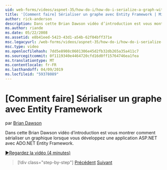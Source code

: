```yaml
---
uid: web-forms/videos/aspnet-35/how-do-i/how-do-i-serialize-a-graph-with-the-entity-framework
title: '[Comment faire] Sérialiser un graphe avec Entity Framework | Microsoft Docs'
author: rick-anderson
description: Dans cette Brian Dawson vidéo d’introduction est vous montrer comment sérialiser un graphique lorsque vous développez une application ASP.NET avec ADO.NET Entity Framework.
ms.author: riande
ms.date: 05/22/2008
ms.assetid: e8b41eed-5423-43d1-a54b-62f04bff371e
msc.legacyurl: /web-forms/videos/aspnet-35/how-do-i/how-do-i-serialize-a-graph-with-the-entity-framework
msc.type: video
ms.openlocfilehash: 7dd5e8908c0601306e45d2fb32db265a35a411c7
ms.sourcegitcommit: 0f1119340e4464720cfd16d0ff15764746ea1fea
ms.translationtype: MT
ms.contentlocale: fr-FR
ms.lasthandoff: 04/09/2019
ms.locfileid: "59378089"
---
```

# <a name="how-do-i-serialize-a-graph-with-the-entity-framework"></a>[Comment faire] Sérialiser un graphe avec Entity Framework

par [Brian Dawson](https://twitter.com/briandawson)

Dans cette Brian Dawson vidéo d’introduction est vous montrer comment sérialiser un graphique lorsque vous développez une application ASP.NET avec ADO.NET Entity Framework.

[&#9654;Regardez la vidéo (4 minutes)](https://channel9.msdn.com/Blogs/ASP-NET-Site-Videos/how-do-i-serialize-a-graph-with-the-entity-framework)

> [!div class="step-by-step"]
> [Précédent](how-do-i-use-the-new-entity-data-source.md)
> [Suivant](how-do-i-use-msbuild-to-automate-the-aspnet-compiler-and-merge-utilities.md)
